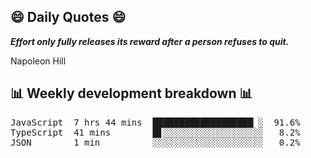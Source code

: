 ## 😄 Daily Quotes 😄

_**Effort only fully releases its reward after a person refuses to quit.**_

Napoleon Hill



## 📊 Weekly development breakdown 📊

<pre>JavaScript  7 hrs 44 mins  ███████████████████▏░  91.6%
TypeScript  41 mins        █▋░░░░░░░░░░░░░░░░░░░   8.2%
JSON        1 min          ░░░░░░░░░░░░░░░░░░░░░   0.2%</pre>